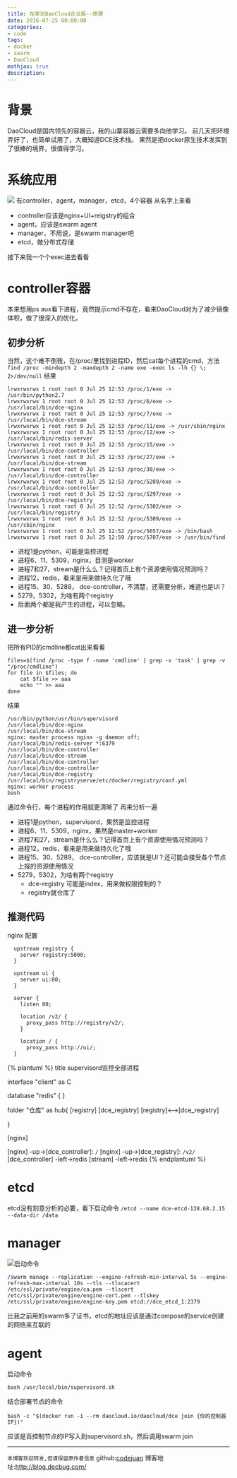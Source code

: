 ```yaml
---
title: 在家玩DaoCloud企业版--原理
date: 2016-07-25 00:00:00
categories:
- code
tags: 
- docker
- swarm
- DaoCloud
mathjax: true
description: 
---
```

# 背景
DaoCloud是国内领先的容器云，我的山寨容器云需要多向他学习。
前几天把环境弄好了，也简单试用了，大概知道DCE技术栈。
果然是把docker原生技术发挥到了很棒的境界，很值得学习。

<!--more-->

# 系统应用
![](https://cloud.githubusercontent.com/assets/5423628/17101264/3635ecee-52a6-11e6-82c7-308f7384b628.png)
有controller，agent，manager，etcd，4个容器
从名字上来看
- controller应该是nginx+UI+reigstry的组合
- agent，应该是swarm agent
- manager，不用说，是swarm manager吧
- etcd，做分布式存储

接下来我一个个exec进去看看

# controller容器
本来想用ps aux看下进程，竟然提示cmd不存在，看来DaoCloud对为了减少镜像体积，做了很深入的优化。


## 初步分析

当然，这个难不倒我，在/proc/里找到进程ID，然后cat每个进程的cmd，方法
`find /proc -mindepth 2 -maxdepth 2 -name exe -exec ls -lh {} \; 2>/dev/null`
结果

```
lrwxrwxrwx 1 root root 0 Jul 25 12:53 /proc/1/exe -> /usr/bin/python2.7
lrwxrwxrwx 1 root root 0 Jul 25 12:53 /proc/6/exe -> /usr/local/bin/dce-nginx
lrwxrwxrwx 1 root root 0 Jul 25 12:53 /proc/7/exe -> /usr/local/bin/dce-stream
lrwxrwxrwx 1 root root 0 Jul 25 12:53 /proc/11/exe -> /usr/sbin/nginx
lrwxrwxrwx 1 root root 0 Jul 25 12:53 /proc/12/exe -> /usr/local/bin/redis-server
lrwxrwxrwx 1 root root 0 Jul 25 12:53 /proc/15/exe -> /usr/local/bin/dce-controller
lrwxrwxrwx 1 root root 0 Jul 25 12:53 /proc/27/exe -> /usr/local/bin/dce-stream
lrwxrwxrwx 1 root root 0 Jul 25 12:53 /proc/30/exe -> /usr/local/bin/dce-controller
lrwxrwxrwx 1 root root 0 Jul 25 12:53 /proc/5289/exe -> /usr/local/bin/dce-controller
lrwxrwxrwx 1 root root 0 Jul 25 12:52 /proc/5297/exe -> /usr/local/bin/dce-registry
lrwxrwxrwx 1 root root 0 Jul 25 12:52 /proc/5302/exe -> /usr/local/bin/registry
lrwxrwxrwx 1 root root 0 Jul 25 12:52 /proc/5309/exe -> /usr/sbin/nginx
lrwxrwxrwx 1 root root 0 Jul 25 12:52 /proc/5657/exe -> /bin/bash
lrwxrwxrwx 1 root root 0 Jul 25 12:59 /proc/5707/exe -> /usr/bin/find
```

- 进程1是python，可能是监控进程
- 进程6、11、5309，nginx，目测是worker
- 进程7和27，stream是什么么？记得首页上有个资源使用情况预测吗？
- 进程12，redis，看来是用来做持久化了哦
- 进程15、30、5289， dce-controller，不清楚，还需要分析，难道也是UI？
- 5279，5302，为啥有两个registry
- 后面两个都是我产生的进程，可以忽略。

## 进一步分析
把所有PID的cmdline都cat出来看看
```
files=$(find /proc -type f -name 'cmdline' | grep -v 'task' | grep -v "/proc/cmdline")
for file in $files; do
    cat $file >> aaa
    echo "" >> aaa
done
```
结果
```
/usr/bin/python/usr/bin/supervisord
/usr/local/bin/dce-nginx
/usr/local/bin/dce-stream
nginx: master process nginx -g daemon off;
/usr/local/bin/redis-server *:6379
/usr/local/bin/dce-controller
/usr/local/bin/dce-stream
/usr/local/bin/dce-controller
/usr/local/bin/dce-controller
/usr/local/bin/dce-registry
/usr/local/bin/registryserve/etc/docker/registry/conf.yml
nginx: worker process
bash
```
通过命令行，每个进程的作用就更清晰了
再来分析一遍
- 进程1是python，supervisord，果然是监控进程
- 进程6、11、5309，nginx，果然是master+worker
- 进程7和27，stream是什么么？记得首页上有个资源使用情况预测吗？
- 进程12，redis，看来是用来做持久化了哦
- 进程15、30、5289， dce-controller，应该就是UI？还可能会接受各个节点上报的资源使用情况
- 5279，5302，为啥有两个registry
    - dce-registry 可能是index，用来做权限控制的？
    - registry就仓库了

## 推测代码
nginx 配置
```
  upstream registry {
    server registry:5000;
  }

  upstream ui {
    server ui:80;
  }

  server {
    listen 80;

    location /v2/ {
      proxy_pass http://registry/v2/;
    }

    location / {
      proxy_pass http://ui/;
  }
```

{% plantuml %}
title supervisord监控全部进程

interface "client" as C

database "redis" {
}

folder "仓库" as hub{
    [registry]
    [dce_registry]
    [registry]<-->[dce_registry]

  }

[nginx]

[nginx] -up->[dce_controller]: `/`
[nginx] -up->[dce_registry]: `/v2/`
[dce_controller] -left->redis
[stream] -left->redis
{% endplantuml %}

# etcd
etcd没有刻意分析的必要，看下启动命令
`/etcd --name dce-etcd-138.68.2.15 --data-dir /data`

# manager
![启动命令](https://cloud.githubusercontent.com/assets/5423628/17104503/ce03684e-52b5-11e6-965a-21697a61fede.png)
```
/swarm manage --replication --engine-refresh-min-interval 5s --engine-refresh-max-interval 10s --tls --tlscacert /etc/ssl/private/engine/ca.pem --tlscert /etc/ssl/private/engine/engine-cert.pem --tlskey /etc/ssl/private/engine/engine-key.pem etcd://dce_etcd_1:2379
```
比我之前用的swarm多了证书，etcd的地址应该是通过compose的service创建的网络来互联的

# agent
启动命令
```
bash /usr/local/bin/supervisord.sh
```
结合部署节点的命令
```
bash -c "$(docker run -i --rm daocloud.io/daocloud/dce join {你的控制器IP})"
```
应该是百控制节点的IP写入到supervisord.sh，然后调用swarm join



-----------------------

`本博客欢迎转发,但请保留原作者信息`
github:[codejuan](https://github.com/CodeJuan)
博客地址:http://blog.decbug.com/
